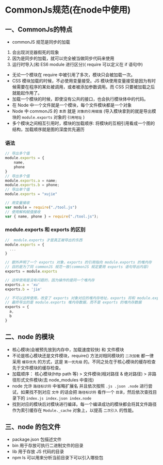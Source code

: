# CommonJs规范(在node中使用)

## 一、CommonJs的特点

* commonJS 规范是同步的加载

1. 会出现浏览器假死的现象
2. 因为是同步的加载，就可以完全被当做同步代码来使用
3. 运行时导入(和 ES6 module 进行区分)( require 可以定义在 if 语句中)

* 无论一个模块在 require 中被引用了多次，模块只会被加载一次。
* CSS 模块加载的时候，不必使用变量接受。JS 模块使用变量接受是因为有时候需要在程序的某处被调用，或者被添加参数调用。而 CSS 只要被加载之后就能起作用了。
* 加载一个模块的时候，即使没有公共的接口，也会执行模块体中的代码。
* 在 Node 中一个文件就是一个模块，每个文件模块都是一个对象
* Node 中 commonJS 的 `本质` 就是 `对象的引用赋值` (导入模块拿到的就是导出模块的 `module.exports` 对象的 `引用地址` )
* 多个模块之间相互引用时，模块的加载顺序: 将模块的互相引用看成一个图的结构，加载顺序就是图的深度优先遍历

### 语法

```js
// 导出多个值
module.exports = {
    name,
    phone
}
// 导出多个值
module.exports.a = name;
module.exports.b = phone;
// 导出单个值
module.exports = "xujie"

// 用变量接收
var module = require("./tool.js")
// 使用解构赋值接收
var { name, phone } = require("./tool.js");
```

### module.exports 和 exports 的区别

```js
//  module.exports 才是真正被导出的东西
module.exports = {
  ...
}

// 额外声明了一个 exports 对象，exports 的引用指向 module.exports 的堆内存
// 目的是为了同 commonJS 规范一致(commonJS 规定要用 exports 语句导出内容)
exports = module.exports

// 这样使用是没有问题的，因为操作的是同一个堆内存
exports.a = 'xu'
exports.b = 'jie'

// 不可以这样使用，改变了 exports 对象对应的堆内存地址，exports 将和 module.exports 失去关系
// 最终导出的是 module.exports 堆内存数据，而不是 exports 的堆内存数据
exports = {
  a,
  b
}
```

## 二、node 的模块

* 核心模块(会被预先放到内存中，加载速度较快) 和 文件模块
* 不论是核心模块还是文件模块，require() 方法对相同模块的 `二次加载` 都一律采用 `缓存优先` 的方式，这是 `第一优先级` 的。不同之处在于核心模块的缓存检查先于文件模块的缓存检查。
* 加载顺序： 核心模块(http path 等) > 文件模块(相对路径 & 绝对路径) > 非路径形式文件模块(去 node_modules 中查找)
* node 允许 `路径标识符` 中省略扩展名 并且依次按照 `.js .json .node` 进行尝试，如果找不到对应 `文件` 的话会把 `路径标识符` 看作一个 `目录`，然后依次查找目录下的 `index.js index.json index.node`
* 找到对应的模块后对模块进行编译。每一个编译成功的模块都会将其文件路径作为索引缓存在 `Module._cache` 对象上，以提高 `二次引入` 的性能。

## 三、node 的包文件

* package.json 包描述文件
* bin 用于存放可执行二进制文件的目录
* lib 用于存放 JS 代码的目录
* npm ls 可以用来分析当前目录下可以引入哪些包
